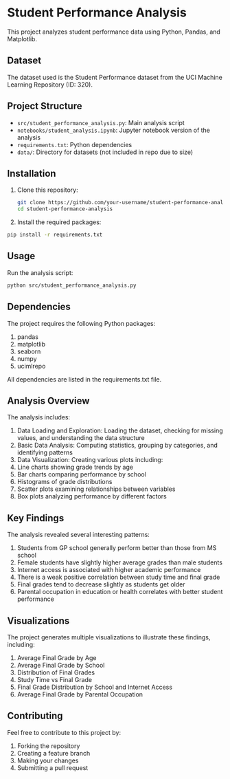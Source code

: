 # Student Performance Analysis

This project analyzes student performance data using Python, Pandas, and Matplotlib.

## Dataset

The dataset used is the Student Performance dataset from the UCI Machine Learning Repository (ID: 320).

## Project Structure

- `src/student_performance_analysis.py`: Main analysis script
- `notebooks/student_analysis.ipynb`: Jupyter notebook version of the analysis
- `requirements.txt`: Python dependencies
- `data/`: Directory for datasets (not included in repo due to size)

## Installation

1. Clone this repository:
   ```bash
   git clone https://github.com/your-username/student-performance-analysis.git
   cd student-performance-analysis

2. Install the required packages:
  ```bash
pip install -r requirements.txt
```
## Usage

Run the analysis script:
```bash
python src/student_performance_analysis.py
```
## Dependencies

The project requires the following Python packages:

1. pandas
2. matplotlib
3. seaborn
4. numpy
4. ucimlrepo

All dependencies are listed in the requirements.txt file.

## Analysis Overview

The analysis includes:
1. Data Loading and Exploration: Loading the dataset, checking for missing values, and understanding the data structure
2. Basic Data Analysis: Computing statistics, grouping by categories, and identifying patterns
3. Data Visualization: Creating various plots including:
4. Line charts showing grade trends by age
5. Bar charts comparing performance by school
6. Histograms of grade distributions
7. Scatter plots examining relationships between variables
8. Box plots analyzing performance by different factors

## Key Findings

The analysis revealed several interesting patterns:
1. Students from GP school generally perform better than those from MS school
2. Female students have slightly higher average grades than male students
3. Internet access is associated with higher academic performance
4. There is a weak positive correlation between study time and final grade
5. Final grades tend to decrease slightly as students get older
6. Parental occupation in education or health correlates with better student performance

## Visualizations

The project generates multiple visualizations to illustrate these findings, including:
1.  Average Final Grade by Age
2.  Average Final Grade by School
3.  Distribution of Final Grades
4.  Study Time vs Final Grade
5.  Final Grade Distribution by School and Internet Access
6.  Average Final Grade by Parental Occupation

## Contributing

Feel free to contribute to this project by:
1. Forking the repository
2. Creating a feature branch
3. Making your changes
4. Submitting a pull request
